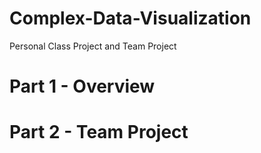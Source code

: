 # Complex-Data-Visualization
Personal Class Project and Team Project

# Part 1 - Overview


# Part 2 - Team Project

